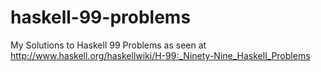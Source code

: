 haskell-99-problems
===================

My Solutions to Haskell 99 Problems as seen at http://www.haskell.org/haskellwiki/H-99:_Ninety-Nine_Haskell_Problems
